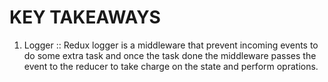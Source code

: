 # KEY TAKEAWAYS

1. Logger :: Redux logger is a middleware that prevent incoming events to do some extra task and once the task done the middleware passes the event to the reducer to take charge on the state and perform oprations.
